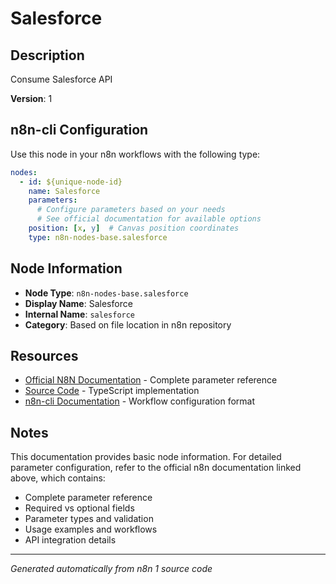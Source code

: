 # Salesforce

## Description

Consume Salesforce API

**Version**: 1

## n8n-cli Configuration

Use this node in your n8n workflows with the following type:

```yaml
nodes:
  - id: ${unique-node-id}
    name: Salesforce
    parameters:
      # Configure parameters based on your needs
      # See official documentation for available options
    position: [x, y]  # Canvas position coordinates
    type: n8n-nodes-base.salesforce
```

## Node Information

- **Node Type**: `n8n-nodes-base.salesforce`
- **Display Name**: Salesforce
- **Internal Name**: `salesforce`
- **Category**: Based on file location in n8n repository

## Resources

- [Official N8N Documentation](https://docs.n8n.io/integrations/builtin/app-nodes/n8n-nodes-base.salesforce/) - Complete parameter reference
- [Source Code](https://github.com/n8n-io/n8n/blob/master/packages/nodes-base/nodes/Salesforce/Salesforce.node.ts) - TypeScript implementation
- [n8n-cli Documentation](https://github.com/edenreich/n8n-cli) - Workflow configuration format

## Notes

This documentation provides basic node information. For detailed parameter configuration, 
refer to the official n8n documentation linked above, which contains:

- Complete parameter reference
- Required vs optional fields
- Parameter types and validation
- Usage examples and workflows
- API integration details

---
*Generated automatically from n8n 1 source code*
